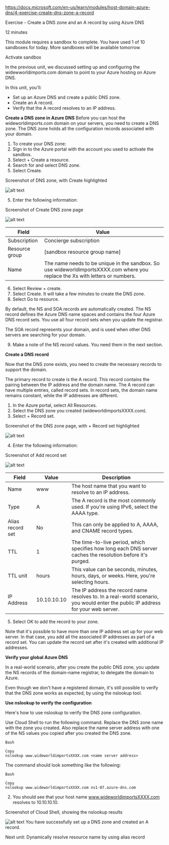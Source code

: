 https://docs.microsoft.com/en-us/learn/modules/host-domain-azure-dns/4-exercise-create-dns-zone-a-record

Exercise - Create a DNS zone and an A record by using Azure DNS

12 minutes

This module requires a sandbox to complete. You have used 1 of 10 sandboxes for today. More sandboxes will be available tomorrow.

Activate sandbox

In the previous unit, we discussed setting up and configuring the widewworldimports.com domain to point to your Azure hosting on Azure DNS.

In this unit, you'll:
* Set up an Azure DNS and create a public DNS zone.
* Create an A record.
* Verify that the A record resolves to an IP address.


**Create a DNS zone in Azure DNS**
Before you can host the wideworldimports.com domain on your servers, you need to create a DNS zone. The DNS zone holds all the configuration records associated with your domain.

1. To create your DNS zone:
2. Sign in to the Azure portal with the account you used to activate the sandbox.
3. Select + Create a resource.
4. Search for and select DNS zone.
5. Select Create.

Screenshot of DNS zone, with Create highlighted

![alt text](https://docs.microsoft.com/en-us/learn/modules/host-domain-azure-dns/media/4-dnszonecreate.png)

5. Enter the following information:

Screenshot of Create DNS zone page

![alt text](https://docs.microsoft.com/en-us/learn/modules/host-domain-azure-dns/media/4-creatednszone.png)

Field  |   Value
------------- | -------------
Subscription   |  Concierge subscription
Resource group  |   [sandbox resource group name]
Name |    The name needs to be unique in the sandbox. So use wideworldimportsXXXX.com where you replace the Xs with letters or numbers.

6. Select Review + create.
7. Select Create. It will take a few minutes to create the DNS zone.
8. Select Go to resource.

By default, the NS and SOA records are automatically created. The NS record defines the Azure DNS name spaces and contains the four Azure DNS record sets. You use all four record sets when you update the registrar.

The SOA record represents your domain, and is used when other DNS servers are searching for your domain.

9. Make a note of the NS record values. You need them in the next section.


**Create a DNS record**

Now that the DNS zone exists, you need to create the necessary records to support the domain.

The primary record to create is the A record. This record contains the pairing between the IP address and the domain name. The A record can have multiple entries, called record sets. In record sets, the domain name remains constant, while the IP addresses are different.

1. In the Azure portal, select All Resources.
2. Select the DNS zone you created (wideworldimportsXXXX.com).
3. Select + Record set.

Screenshot of the DNS zone page, with + Record set highlighted

![alt text](https://docs.microsoft.com/en-us/learn/modules/host-domain-azure-dns/media/4-add-a-record.png)

4. Enter the following information:

Screenshot of Add record set

![alt text](https://docs.microsoft.com/en-us/learn/modules/host-domain-azure-dns/media/4-arecord.png)

Field  |   Value  |   Description
------------- | ------------- | -------------
Name  |   www   |  The host name that you want to resolve to an IP address.
Type |    A  |   The A record is the most commonly used. If you're using IPv6, select the AAAA type.
Alias record set  |   No   |  This can only be applied to A, AAAA, and CNAME record types.
TTL  |   1  |   The time-to-live period, which specifies how long each DNS server caches the resolution before it's purged.
TTL unit   |  hours  |   This value can be seconds, minutes, hours, days, or weeks. Here, you're selecting hours.
IP Address   |  10.10.10.10  |   The IP address the record name resolves to. In a real-world scenario, you would enter the public IP address for your web server.

5. Select OK to add the record to your zone.

Note that it's possible to have more than one IP address set up for your web server. In that case, you add all the associated IP addresses as part of a record set. You can update the record set after it's created with additional IP addresses.


**Verify your global Azure DNS**

In a real-world scenario, after you create the public DNS zone, you update the NS records of the domain-name registrar, to delegate the domain to Azure.

Even though we don't have a registered domain, it's still possible to verify that the DNS zone works as expected, by using the nslookup tool.


**Use nslookup to verify the configuration**

Here's how to use nslookup to verify the DNS zone configuration.

Use Cloud Shell to run the following command. Replace the DNS zone name with the zone you created. Also replace the name server address with one of the NS values you copied after you created the DNS zone.

    Bash

    Copy
    nslookup www.wideworldimportsXXXX.com <name server address>

The command should look something like the following:

    Bash

    Copy
    nslookup www.wideworldimportsXXXX.com ns1-07.azure-dns.com
    
2. You should see that your host name www.wideworldimportsXXXX.com resolves to 10.10.10.10.

Screenshot of Cloud Shell, showing the nslookup results

![alt text](https://docs.microsoft.com/en-us/learn/modules/host-domain-azure-dns/media/4-nslookup.png)
You have successfully set up a DNS zone and created an A record.


Next unit: Dynamically resolve resource name by using alias record
